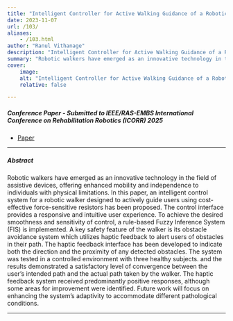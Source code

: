 ```yaml
---
title: "Intelligent Controller for Active Walking Guidance of a Robotic Walker" 
date: 2023-11-07
url: /103/
aliases: 
    - /103.html
author: "Ranul Vithanage"
description: "Intelligent Controller for Active Walking Guidance of a Robotic Walker" 
summary: "Robotic walkers have emerged as an innovative technology in the field of assistive devices, offering enhanced mobility and independence to individuals with physical limitations. In this paper, an intelligent control system for a robotic walker designed to actively guide users using cost-effective force-sensitive resistors has been proposed. The control interface provides a responsive and intuitive user experience. To achieve the desired smoothness and sensitivity of control, a rule-based Fuzzy Inference System (FIS) is implemented. A key safety feature of the walker is its obstacle avoidance system which utilizes haptic feedback to alert users of obstacles in their path. The haptic feedback interface has been developed to indicate both the direction and the proximity of any detected obstacles. The system was tested in a controlled environment with three healthy subjects. and the results demonstrated a satisfactory level of convergence between the user’s intended path and the actual path taken by the walker. The haptic feedback system received predominantly positive responses, although some areas for improvement were identified. Future work will focus on enhancing the system’s adaptivity to accommodate different pathological conditions." 
cover:
    image: 
    alt: "Intelligent Controller for Active Walking Guidance of a Robotic Walker"
    relative: false

---
```


##### Conference Paper - Submitted to IEEE/RAS-EMBS International Conference on Rehabilitation Robotics (ICORR) 2025

+ [Paper](/103.pdf)

---

##### Abstract

Robotic walkers have emerged as an innovative technology in the field of assistive devices, offering enhanced mobility and independence to individuals with physical limitations. In this paper, an intelligent control system for a robotic walker designed to actively guide users using cost-effective force-sensitive resistors has been proposed. The control interface provides a responsive and intuitive user experience. To achieve the desired smoothness and sensitivity of control, a rule-based Fuzzy Inference System (FIS) is implemented. A key safety feature of the walker is its obstacle avoidance system which utilizes haptic feedback to alert users of obstacles in their path. The haptic feedback interface has been developed to indicate both the direction and the proximity of any detected obstacles. The system was tested in a controlled environment with three healthy subjects. and the results demonstrated a satisfactory level of convergence between the user’s intended path and the actual path taken by the walker. The haptic feedback system received predominantly positive responses, although some areas for improvement were identified. Future work will focus on enhancing the system’s adaptivity to accommodate different pathological conditions.

---